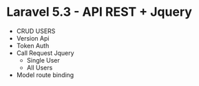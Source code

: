 # Laravel 5.3 - API REST + Jquery

 * CRUD USERS
 * Version Api
 * Token Auth
 * Call Request Jquery
   - Single User
   - All Users
 * Model route binding

